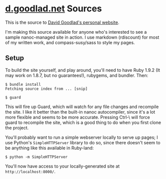 # [d.goodlad.net](http://d.goodlad.net/) Sources

This is the source to [David Goodlad's personal website](http://d.goodlad.net).

I'm making this source available for anyone who's interested to see a sample nanoc-managed site in action. I use markdown (rdiscount) for most of my written work, and compass-susy/sass to style my pages.

## Setup

To build the site yourself, and play around, you'll need to have Ruby 1.9.2 (It may work on 1.8.7, but no guarantees!), rubygems, and bundler. Then:

    $ bundle install
    Fetching source index from ... [snip]

    $ guard

This will fire up Guard, which will watch for any file changes and recompile the site. I like it better than the built-in nanoc autocompiler, since it's a lot more flexible and seems to be more accurate. Pressing Ctrl-\ will force guard to recompile the site, which is a good thing to do when you first clone the project.

You'll probably want to run a simple webserver locally to serve up pages; I use Python's `SimpleHTTPServer` library to do so, since there doesn't seem to be anything like this available in Ruby-land:

    $ python -m SimpleHTTPServer

You'll now have access to your locally-generated site at `http://localhost:8000/`.

